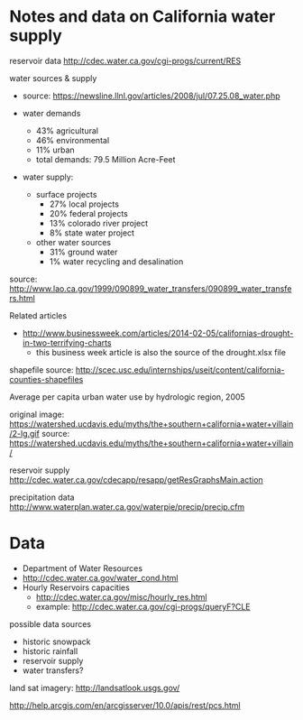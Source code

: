 # Notes and data on California water supply

reservoir data
http://cdec.water.ca.gov/cgi-progs/current/RES

water sources & supply
  
  + source: https://newsline.llnl.gov/articles/2008/jul/07.25.08_water.php

  + water demands
    + 43% agricultural
    + 46% environmental
    + 11% urban
    + total demands: 79.5 Million Acre-Feet

  + water supply:
    + surface projects
      - 27% local projects
      - 20% federal projects
      - 13% colorado river project
      - 8% state water project
    + other water sources
      - 31% ground water
      - 1% water recycling and desalination

source: http://www.lao.ca.gov/1999/090899_water_transfers/090899_water_transfers.html


Related articles
  + http://www.businessweek.com/articles/2014-02-05/californias-drought-in-two-terrifying-charts
    - this business week article is also the source of the drought.xlsx file


shapefile source:
  http://scec.usc.edu/internships/useit/content/california-counties-shapefiles

Average per capita urban water use by hydrologic region, 2005

original image: https://watershed.ucdavis.edu/myths/the+southern+california+water+villain/2-lg.gif
source: https://watershed.ucdavis.edu/myths/the+southern+california+water+villain/


reservoir supply
  http://cdec.water.ca.gov/cdecapp/resapp/getResGraphsMain.action

precipitation data
  http://www.waterplan.water.ca.gov/waterpie/precip/precip.cfm

# Data
+ Department of Water Resources 
+ http://cdec.water.ca.gov/water_cond.html
+ Hourly Reservoirs capacities
  - http://cdec.water.ca.gov/misc/hourly_res.html
  - example: http://cdec.water.ca.gov/cgi-progs/queryF?CLE


possible data sources
  + historic snowpack
  + historic rainfall
  + reservoir supply
  + water transfers?


land sat imagery: http://landsatlook.usgs.gov/

http://help.arcgis.com/en/arcgisserver/10.0/apis/rest/pcs.html